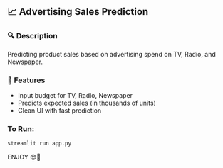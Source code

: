 ## 📈 Advertising Sales Prediction

### 🔍 Description
Predicting product sales based on advertising spend on TV, Radio, and Newspaper.

### 🧠 Features
- Input budget for TV, Radio, Newspaper
- Predicts expected sales (in thousands of units)
- Clean UI with fast prediction

### To Run:

```bash
streamlit run app.py
```

ENJOY 😊🎉
